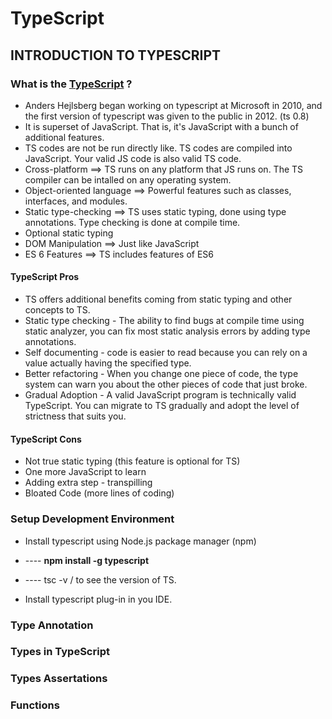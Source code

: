 # TypeScript

## INTRODUCTION TO TYPESCRIPT

### What is the <a href="https://www.typescriptlang.org/">TypeScript</a> ?

- Anders Hejlsberg began working on typescript at Microsoft in 2010, and the first version of typescript was given to the public in 2012. (ts 0.8)
- It is superset of JavaScript. That is, it's JavaScript with a bunch of additional features.
- TS codes are not be run directly like. TS codes are compiled into JavaScript. Your valid JS code is also valid TS code.
- Cross-platform ==> TS runs on any platform that JS runs on. The TS compiler can be intalled on any operating system.
- Object-oriented language ==> Powerful features such as classes, interfaces, and modules.
- Static type-checking ==> TS uses static typing, done using type annotations. Type checking is done at compile time.
- Optional static typing
- DOM Manipulation ==> Just like JavaScript
- ES 6 Features ==> TS includes features of ES6

#### TypeScript Pros

- TS offers additional benefits coming from static typing and other concepts to TS.
- Static type checking - The ability to find bugs at compile time using static analyzer, you can fix most static analysis errors by adding type annotations.
- Self documenting - code is easier to read because you can rely on a value actually having the specified type.
- Better refactoring - When you change one piece of code, the type system can warn you about the other pieces of code that just broke.
- Gradual Adoption - A valid JavaScript program is technically valid TypeScript. You can migrate to TS gradually and adopt the level of strictness that suits you.

#### TypeScript Cons

- Not true static typing (this feature is optional for TS)
- One more JavaScript to learn
- Adding extra step - transpilling
- Bloated Code (more lines of coding)

### Setup Development Environment

- Install typescript using Node.js package manager (npm)
- ---- <b>npm install -g typescript</b>
- ---- tsc -v / to see the version of TS.


- Install typescript plug-in in you IDE.

### Type Annotation

### Types in TypeScript

### Types Assertations

### Functions
